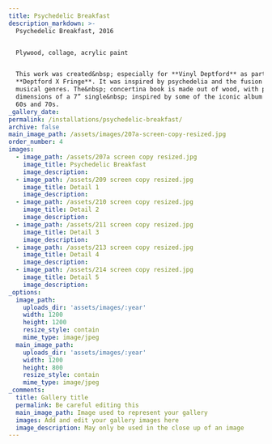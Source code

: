 ```yaml
---
title: Psychedelic Breakfast
description_markdown: >-
  Psychedelic Breakfast, 2016


  Plywood, collage, acrylic paint


  This work was created&nbsp; especially for **Vinyl Deptford** as part of the
  **Deptford X Fringe**. It was inspired by psychedelia and the fusion of
  musical genres. The&nbsp; concertina book is made out of wood, with pages the
  dimensions of a 7” single&nbsp; inspired by some of the iconic album covers of
  60s and 70s.
_gallery_date:
permalink: /installations/psychedelic-breakfast/
archive: false
main_image_path: /assets/images/207a-screen-copy-resized.jpg
order_number: 4
images:
  - image_path: /assets/207a screen copy resized.jpg
    image_title: Psychedelic Breakfast
    image_description:
  - image_path: /assets/209 screen copy resized.jpg
    image_title: Detail 1
    image_description:
  - image_path: /assets/210 screen copy resized.jpg
    image_title: Detail 2
    image_description:
  - image_path: /assets/211 screen copy resized.jpg
    image_title: Detail 3
    image_description:
  - image_path: /assets/213 screen copy resized.jpg
    image_title: Detail 4
    image_description:
  - image_path: /assets/214 screen copy resized.jpg
    image_title: Detail 5
    image_description:
_options:
  image_path:
    uploads_dir: 'assets/images/:year'
    width: 1200
    height: 1200
    resize_style: contain
    mime_type: image/jpeg
  main_image_path:
    uploads_dir: 'assets/images/:year'
    width: 1200
    height: 800
    resize_style: contain
    mime_type: image/jpeg
_comments:
  title: Gallery title
  permalink: Be careful editing this
  main_image_path: Image used to represent your gallery
  images: Add and edit your gallery images here
  image_description: May only be used in the close up of an image
---
```

